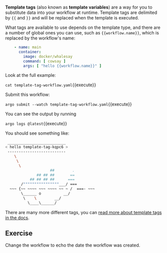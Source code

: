 **Template tags** (also known as **template variables**) are a way for you to substitute data into your workflow at runtime. Template tags are delimited by `{{`
and `}}` and will be replaced when the template is executed.

What tags are available to use depends on the template type, and there are a number of global ones you can use, such as `{{workflow.name}}`, which is replaced by the workflow's name:

```yaml
    - name: main
      container:
        image: docker/whalesay
        command: [ cowsay ]
        args: [ "hello {{workflow.name}}" ]
```

Look at the full example:

`cat template-tag-workflow.yaml`{{execute}}

Submit this workflow:

`argo submit --watch template-tag-workflow.yaml`{{execute}}

You can see the output by running

`argo logs @latest`{{execute}}

You should see something like:

```bash
 __________________________
< hello template-tag-kqpc6 >
 --------------------------
    \
     \
      \
                    ##        .
              ## ## ##       ==
           ## ## ## ##      ===
       /""""""""""""""""___/ ===
  ~~~ {~~ ~~~~ ~~~ ~~~~ ~~ ~ /  ===- ~~~
       \______ o          __/
        \    \        __/
          \____\______/
```

There are many more different tags, you can [read more about template tags in the docs](https://argoproj.github.io/argo-workflows/variables/).

## Exercise

Change the workflow to echo the date the workflow was created.
